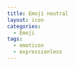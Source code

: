```yaml
---
title: Emoji neutral
layout: icon
categories:
  - Emoji
tags:
  - emoticon
  - expressionless
---
```

